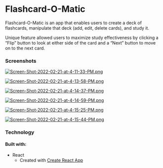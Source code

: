 # Flashcard-O-Matic

Flashcard-O-Matic is an app that enables users to create a deck of flashcards, manipulate that deck (add, edit, delete cards), and study it. 

Unique feature allowed users to maximize study effectiveness by clicking a “Flip” button to look at either side of the card and a “Next” button to move on to the next card. 


### Screenshots
[![Screen-Shot-2022-02-21-at-4-11-33-PM.png](https://i.postimg.cc/FRtXtLCZ/Screen-Shot-2022-02-21-at-4-11-33-PM.png)](https://postimg.cc/jWhFPLbw)

[![Screen-Shot-2022-02-21-at-4-13-58-PM.png](https://i.postimg.cc/MHPswkKS/Screen-Shot-2022-02-21-at-4-13-58-PM.png)](https://postimg.cc/QK7ggyT4)

[![Screen-Shot-2022-02-21-at-4-14-37-PM.png](https://i.postimg.cc/TY179PCY/Screen-Shot-2022-02-21-at-4-14-37-PM.png)](https://postimg.cc/N5hkGB3W)

[![Screen-Shot-2022-02-21-at-4-14-59-PM.png](https://i.postimg.cc/CL2v6VQC/Screen-Shot-2022-02-21-at-4-14-59-PM.png)](https://postimg.cc/CzjHz9Yd)

[![Screen-Shot-2022-02-21-at-4-15-25-PM.png](https://i.postimg.cc/8zrZ2n22/Screen-Shot-2022-02-21-at-4-15-25-PM.png)](https://postimg.cc/dhwRdnt6)

[![Screen-Shot-2022-02-21-at-4-15-44-PM.png](https://i.postimg.cc/bvcmp98s/Screen-Shot-2022-02-21-at-4-15-44-PM.png)](https://postimg.cc/v4hrv94s)


### Technology
#### Built with:
- React
  * Created with [Create React App](https://github.com/facebook/create-react-app)
